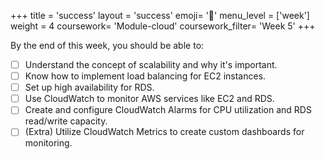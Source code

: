 +++
title = 'success'
layout = 'success'
emoji= '📝'
menu_level = ['week']
weight = 4
coursework= 'Module-cloud'
coursework_filter= 'Week 5'
+++

By the end of this week, you should be able to:

- [ ] Understand the concept of scalability and why it's important.
- [ ] Know how to implement load balancing for EC2 instances.
- [ ] Set up high availability for RDS.
- [ ] Use CloudWatch to monitor AWS services like EC2 and RDS.
- [ ] Create and configure CloudWatch Alarms for CPU utilization and RDS read/write capacity.
- [ ] (Extra) Utilize CloudWatch Metrics to create custom dashboards for monitoring.
